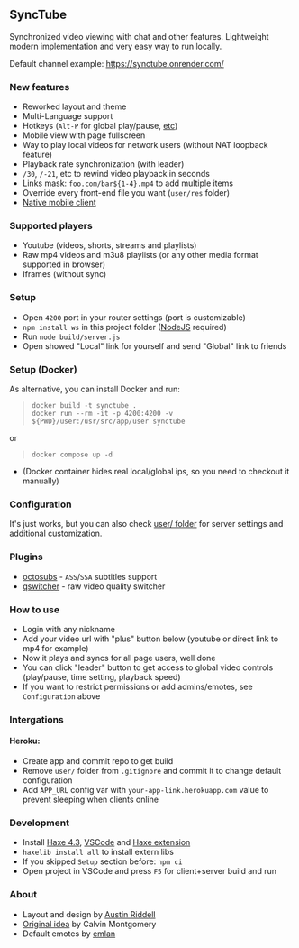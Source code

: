 ## SyncTube
Synchronized video viewing with chat and other features.
Lightweight modern implementation and very easy way to run locally.

Default channel example: https://synctube.onrender.com/

### New features
- Reworked layout and theme
- Multi-Language support
- Hotkeys (`Alt-P` for global play/pause, [etc](https://github.com/RblSb/SyncTube/blob/d3f6d4e6434527569d13f211a0eb074c5a11992e/src/client/Buttons.hx#L303-L314))
- Mobile view with page fullscreen
- Way to play local videos for network users (without NAT loopback feature)
- Playback rate synchronization (with leader)
- `/30`, `/-21`, etc to rewind video playback in seconds
- Links mask: `foo.com/bar${1-4}.mp4` to add multiple items
- Override every front-end file you want (`user/res` folder)
- [Native mobile client](https://github.com/RblSb/SyncTubeApp)

### Supported players
- Youtube (videos, shorts, streams and playlists)
- Raw mp4 videos and m3u8 playlists (or any other media format supported in browser)
- Iframes (without sync)

### Setup
- Open `4200` port in your router settings (port is customizable)
- `npm install ws` in this project folder ([NodeJS](https://nodejs.org) required)
- Run `node build/server.js`
- Open showed "Local" link for yourself and send "Global" link to friends

### Setup (Docker)
As alternative, you can install Docker and run:
> ```shell
> docker build -t synctube .
> docker run --rm -it -p 4200:4200 -v ${PWD}/user:/usr/src/app/user synctube
> ```

or 

> ```shell
> docker compose up -d
> ```

- (Docker container hides real local/global ips, so you need to checkout it manually)

### Configuration
It's just works, but you can also check [user/ folder](/user/README.md) for server settings and additional customization.

### Plugins
- [octosubs](https://github.com/RblSb/SyncTube-octosubs) - `ASS`/`SSA` subtitles support
- [qswitcher](https://github.com/aNNiMON/SyncTube-QSwitcher) - raw video quality switcher

### How to use
- Login with any nickname
- Add your video url with "plus" button below (youtube or direct link to mp4 for example)
- Now it plays and syncs for all page users, well done
- You can click "leader" button to get access to global video controls (play/pause, time setting, playback speed)
- If you want to restrict permissions or add admins/emotes, see `Configuration` above

### Intergations
#### Heroku:
- Create app and commit repo to get build
- Remove `user/` folder from `.gitignore` and commit it to change default configuration
- Add `APP_URL` config var with `your-app-link.herokuapp.com` value to prevent sleeping when clients online

### Development
- Install [Haxe 4.3](https://haxe.org/download/), [VSCode](https://code.visualstudio.com) and [Haxe extension](https://marketplace.visualstudio.com/items?itemName=nadako.vshaxe)
- `haxelib install all` to install extern libs
- If you skipped `Setup` section before: `npm ci`
- Open project in VSCode and press `F5` for client+server build and run

### About
- Layout and design by [Austin Riddell](https://github.com/aus-tin)
- [Original idea](https://github.com/calzoneman/sync) by Calvin Montgomery
- Default emotes by [emlan](https://www.deviantart.com/emlan)
